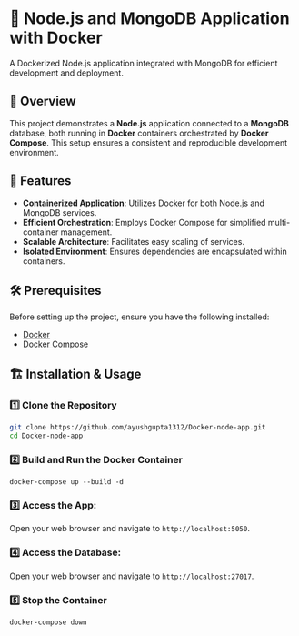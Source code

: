 # 🐳 Node.js and MongoDB Application with Docker

A Dockerized Node.js application integrated with MongoDB for efficient development and deployment.

## 📌 Overview

This project demonstrates a **Node.js** application connected to a **MongoDB** database, both running in **Docker** containers orchestrated by **Docker Compose**. This setup ensures a consistent and reproducible development environment.

## 🚀 Features

- **Containerized Application**: Utilizes Docker for both Node.js and MongoDB services.
- **Efficient Orchestration**: Employs Docker Compose for simplified multi-container management.
- **Scalable Architecture**: Facilitates easy scaling of services.
- **Isolated Environment**: Ensures dependencies are encapsulated within containers.

## 🛠️ Prerequisites

Before setting up the project, ensure you have the following installed:

- [Docker](https://docs.docker.com/get-docker/)
- [Docker Compose](https://docs.docker.com/compose/install/)


## 🏗️ Installation & Usage

### 1️⃣ Clone the Repository
```bash
git clone https://github.com/ayushgupta1312/Docker-node-app.git
cd Docker-node-app
```

### 2️⃣ Build and Run the Docker Container
```docker-compose up --build -d```

### 3️⃣ Access the App: 
Open your web browser and navigate to ```http://localhost:5050```.

### 4️⃣ Access the Database: 
Open your web browser and navigate to ```http://localhost:27017```.

### 5️⃣ Stop the Container
```docker-compose down```
